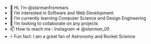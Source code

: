 - 👋 Hi, I’m @starmanfrommars
- 👀 I’m interested in Software and Web Development
- 🌱 I’m currently learning Computer Science and Design Engineering
- 💞️ I’m looking to collaborate on any projects
- 📫 How to reach me : Instagram => @_starman_05_
- ⚡ Fun fact: I am a great fan of Astronomy and Rocket Science

<!---
starmanfrommars/starmanfrommars is a ✨ special ✨ repository because its `README.md` (this file) appears on your GitHub profile.
You can click the Preview link to take a look at your changes.
--->
